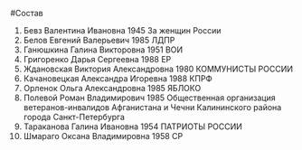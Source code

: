 #Состав
1. Бевз Валентина Ивановна 1945 За женщин России
2. Белов Евгений Валерьевич 1985 ЛДПР
3. Ганюшкина Галина Викторовна 1951 ВОИ
4. Григоренко Дарья Сергеевна 1988 ЕР
5. Ждановская Виктория Александровна 1980 КОММУНИСТЫ РОССИИ
6. Качановецкая Александра Игоревна 1988 КПРФ
7. Орленок Ольга Александровна 1985 ЯБЛОКО
8. Полевой Роман Владимирович 1985 Общественная организация ветеранов-инвалидов Афганистана и Чечни Калининского района города Санкт-Петербурга
9. Тараканова Галина Ивановна 1954 ПАТРИОТЫ РОССИИ
10. Шмараго Оксана Владимировна 1958 СР
